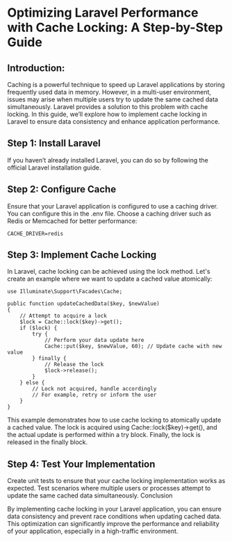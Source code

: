 # Optimizing Laravel Performance with Cache Locking: A Step-by-Step Guide

## Introduction:
Caching is a powerful technique to speed up Laravel applications by storing frequently used data in memory. However, in a multi-user environment, issues may arise when multiple users try to update the same cached data simultaneously. Laravel provides a solution to this problem with cache locking. In this guide, we’ll explore how to implement cache locking in Laravel to ensure data consistency and enhance application performance.

## Step 1: Install Laravel

If you haven’t already installed Laravel, you can do so by following the official Laravel installation guide.

## Step 2: Configure Cache

Ensure that your Laravel application is configured to use a caching driver. You can configure this in the .env file. Choose a caching driver such as Redis or Memcached for better performance:

```
CACHE_DRIVER=redis
```

## Step 3: Implement Cache Locking

In Laravel, cache locking can be achieved using the lock method. Let's create an example where we want to update a cached value atomically:

```
use Illuminate\Support\Facades\Cache;

public function updateCachedData($key, $newValue)
{
    // Attempt to acquire a lock
    $lock = Cache::lock($key)->get();
    if ($lock) {
        try {
            // Perform your data update here
            Cache::put($key, $newValue, 60); // Update cache with new value
        } finally {
            // Release the lock
            $lock->release();
        }
    } else {
        // Lock not acquired, handle accordingly
        // For example, retry or inform the user
    }
}
```

This example demonstrates how to use cache locking to atomically update a cached value. The lock is acquired using Cache::lock($key)->get(), and the actual update is performed within a try block. Finally, the lock is released in the finally block.

## Step 4: Test Your Implementation

Create unit tests to ensure that your cache locking implementation works as expected. Test scenarios where multiple users or processes attempt to update the same cached data simultaneously.
Conclusion

By implementing cache locking in your Laravel application, you can ensure data consistency and prevent race conditions when updating cached data. This optimization can significantly improve the performance and reliability of your application, especially in a high-traffic environment.
